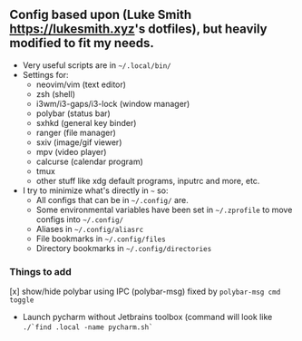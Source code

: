 ## Config based upon (Luke Smith <https://lukesmith.xyz>'s dotfiles), but heavily modified to fit my needs.

- Very useful scripts are in `~/.local/bin/`
- Settings for:
	- neovim/vim (text editor)
	- zsh (shell)
	- i3wm/i3-gaps/i3-lock (window manager)
	- polybar (status bar)
	- sxhkd (general key binder)
	- ranger (file manager)
	- sxiv (image/gif viewer)
	- mpv (video player)
	- calcurse (calendar program)
	- tmux
	- other stuff like xdg default programs, inputrc and more, etc.
- I try to minimize what's directly in `~` so:
	- All configs that can be in `~/.config/` are.
	- Some environmental variables have been set in `~/.zprofile` to move configs into `~/.config/`	
	- Aliases in `~/.config/aliasrc`
	- File bookmarks in `~/.config/files`
	- Directory bookmarks in `~/.config/directories`
	
### Things to add
[x] show/hide polybar using IPC (polybar-msg) fixed by `polybar-msg cmd toggle`
- Launch pycharm without Jetbrains toolbox (command will look like ``` ./`find .local -name pycharm.sh` ```
